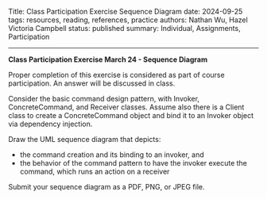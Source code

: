 Title: Class Participation Exercise Sequence Diagram
date: 2024-09-25
tags: resources, reading, references, practice
authors: Nathan Wu, Hazel Victoria Campbell
status: published
summary: Individual, Assignments, Participation

----

**Class Participation Exercise March 24 - Sequence Diagram**

Proper completion of this exercise is considered as part of course participation. An answer will be discussed in class.

Consider the basic command design pattern, with Invoker, ConcreteCommand, and Receiver classes. Assume also there is a Client class to create a ConcreteCommand object and bind it to an Invoker object via dependency injection.

Draw the UML sequence diagram that depicts:

- the command creation and its binding to an invoker, and
- the behavior of the command pattern to have the invoker execute the command, which runs an action on a receiver

Submit your sequence diagram as a PDF, PNG, or JPEG file.